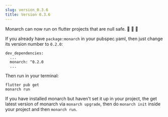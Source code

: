 ```yaml
---
slug: version_0.3.6
title: Version 0.3.6
---
```


Monarch can now run on flutter projects that are null safe. 💪  🎉  🚀

If you already have `package:monarch` in your pubspec.yaml, then just change its version number to `0.2.0`:
```
dev_dependencies:
  ...
  monarch: ^0.2.0
  ...
```
Then run in your terminal:
```shell
flutter pub get
monarch run
```

If you have installed monarch but haven't set it up in your project, the get latest version of monarch via `monarch upgrade`, then do `monarch init` inside your project and then `monarch run`.
